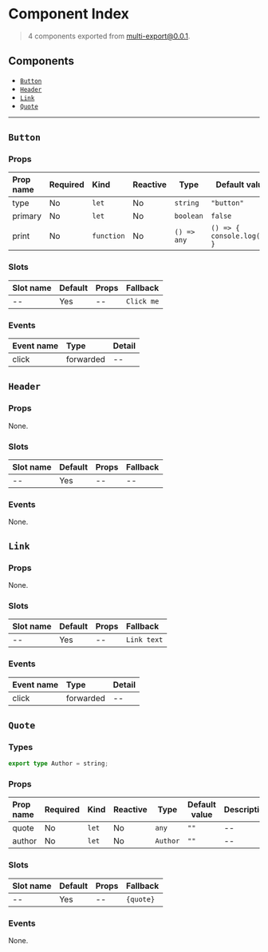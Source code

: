 # Component Index

> 4 components exported from multi-export@0.0.1.

## Components

- [`Button`](#button)
- [`Header`](#header)
- [`Link`](#link)
- [`Quote`](#quote)

---

## `Button`

### Props

| Prop name | Required | Kind                  | Reactive | Type                   | Default value                          | Description |
| :-------- | :------- | :-------------------- | :------- | ---------------------- | -------------------------------------- | ----------- |
| type      | No       | <code>let</code>      | No       | <code>string</code>    | <code>"button"</code>                  | --          |
| primary   | No       | <code>let</code>      | No       | <code>boolean</code>   | <code>false</code>                     | --          |
| print     | No       | <code>function</code> | No       | <code>() => any</code> | <code>() => { console.log(0); }</code> | --          |

### Slots

| Slot name | Default | Props | Fallback              |
| :-------- | :------ | :---- | :-------------------- |
| --        | Yes     | --    | <code>Click me</code> |

### Events

| Event name | Type      | Detail |
| :--------- | :-------- | :----- |
| click      | forwarded | --     |

## `Header`

### Props

None.

### Slots

| Slot name | Default | Props | Fallback |
| :-------- | :------ | :---- | :------- |
| --        | Yes     | --    | --       |

### Events

None.

## `Link`

### Props

None.

### Slots

| Slot name | Default | Props | Fallback               |
| :-------- | :------ | :---- | :--------------------- |
| --        | Yes     | --    | <code>Link text</code> |

### Events

| Event name | Type      | Detail |
| :--------- | :-------- | :----- |
| click      | forwarded | --     |

## `Quote`

### Types

```ts
export type Author = string;
```

### Props

| Prop name | Required | Kind             | Reactive | Type                | Default value   | Description |
| :-------- | :------- | :--------------- | :------- | ------------------- | --------------- | ----------- |
| quote     | No       | <code>let</code> | No       | <code>any</code>    | <code>""</code> | --          |
| author    | No       | <code>let</code> | No       | <code>Author</code> | <code>""</code> | --          |

### Slots

| Slot name | Default | Props | Fallback             |
| :-------- | :------ | :---- | :------------------- |
| --        | Yes     | --    | <code>{quote}</code> |

### Events

None.
